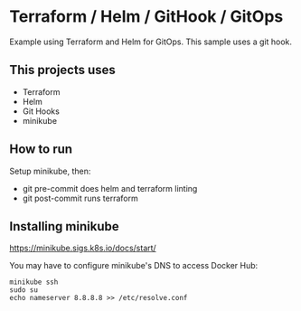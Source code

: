 # Terraform / Helm / GitHook / GitOps

Example using Terraform and Helm for GitOps. This sample uses a git hook. 

## This projects uses

* Terraform
* Helm
* Git Hooks
* minikube

## How to run
Setup minikube, then:
* git pre-commit does helm and terraform linting
* git post-commit runs terraform

## Installing minikube
https://minikube.sigs.k8s.io/docs/start/

You may have to configure minikube's DNS to access Docker Hub:
```
minikube ssh
sudo su
echo nameserver 8.8.8.8 >> /etc/resolve.conf
```



